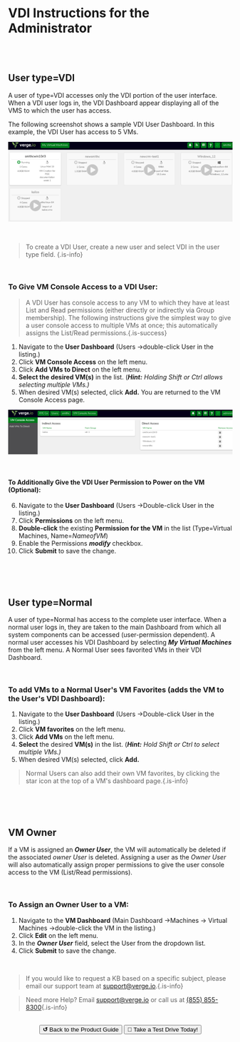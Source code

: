 

# VDI Instructions for the Administrator
<br>

<br>

## User type=VDI

A user of type=VDI accesses only the VDI portion of the user interface. When a VDI user logs in, the VDI Dashboard appear displaying all of the VMS to which the user has access.

The following screenshot shows a sample VDI User Dashboard. In this example, the VDI User has access to 5 VMs.

![vdi-myvirtualmachines.png](/public/userguide-sshots/vdi-myvirtualmachines.png)

<br>



> To create a VDI User, create a new user and select VDI in the user type field. {.is-info}


<br>



### To Give VM Console Access to a VDI User:
> A VDI User has console access to any VM to which they have at least List and Read permissions (either directly or indirectly via Group membership). The following instructions give the simplest way to give a user console access to multiple VMs at once; this automatically assigns the List/Read permissions.{.is-success}

1.  Navigate to the **User Dashboard** (Users ->double-click User in the listing.)
2.  Click **VM Console Access** on the left menu.
3.  Click **Add VMs to Direct** on the left menu.
4.  **Select the desired VM(s)** in the list. (***Hint:*** *Holding Shift or Ctrl allows selecting multiple VMs.)*
5.  When desired VM(s) selected, click **Add.**
You are returned to the VM Console Access page.

![vdi-consoleaccesss-screen.png](/public/userguide-sshots/vdi-consoleaccesss-screen.png)

<br>

#### To Additionally Give the VDI User Permission to Power on the VM (Optional):

6.  Navigate to the **User Dashboard** (Users ->Double-click User in the listing.)
7.  Click **Permissions** on the left menu.
8.  **Double-click** the existing **Permission for the VM** in the list (Type=Virtual Machines, Name=*NameofVM*)
9.  Enable the Permissions ***modify*** checkbox.
10.  Click **Submit** to save the change.


<br>
<br>
<br>

## **User type=Normal**

A user of type=Normal has access to the complete user interface. When a normal user logs in, they are taken to the main Dashboard from which all system components can be accessed (user-permission dependent). A normal user accesses his VDI Dashboard by selecting ***My Virtual Machines*** from the left menu. A Normal User sees favorited VMs in their VDI Dashboard.

<br>

### To add VMs to a Normal User's VM Favorites (adds the VM to the User's VDI Dashboard):

1.  Navigate to the **User Dashboard** (Users ->Double-click User in the listing.)
2.  Click **VM favorites** on the left menu.
3.  Click **Add VMs** on the left menu.
4.  **Select** the desired **VM(s)** in the list. (***Hint:*** *Hold Shift or Ctrl to select multiple VMs.)*
5.  When desired VM(s) selected, click **Add.**

> Normal Users can also add their own VM favorites, by clicking the star icon at the top of a VM's dashboard page.{.is-info}

<br>
<br>
<br>

## **VM Owner**

If a VM is assigned an ***Owner User***, the VM will automatically be deleted if the associated *owner User* is deleted. Assigning a user as the *Owner User* will also automatically assign proper permissions to give the user console access to the VM (List/Read permissions).

<br>


### To Assign an Owner User to a VM:

1.  Navigate to the **VM Dashboard** (Main Dashboard ->Machines -> Virtual Machines ->double-click the VM in the listing.)
2.  Click **Edit** on the left menu.
3.  In the ***Owner User*** field, select the User from the dropdown list.
4.  Click **Submit** to save the change.

<br>   

   > If you would like to request a KB based on a specific subject, please email our support team at <a href="mailto:support@verge.io?subject=KB Request" target="_blank" rel="noopener noreferrer">support@verge.io.</a>{.is-info}

> Need more Help? Email <a href="mailto:support@verge.io?subject=Support Inquiry" target="_blank" rel="noopener noreferrer">support@verge.io</a> or call us at <a href="tel:+855-855-8300">(855) 855-8300</a>{.is-info}

<br>

<div style="text-align:center; margin-bottom:5px">
  <a href="../ProductGuide/menu"><button class="button-grey"><b>↺</b> Back to the Product Guide</button></a>
  <a href="https://www.verge.io/test-drive#Demo-Section"><button class="button-cta">🚗 Take a Test Drive Today!</button></a>
</div>